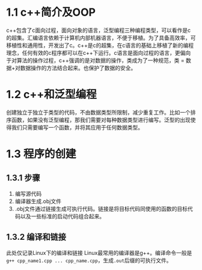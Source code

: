 # 1.1 c++简介及OOP

c++包含了c面向过程，面向对象的语言，泛型编程三种编程类型，可以看作是c的超集。汇编语言依赖于计算机内部机器语言，不便于移植。为了具备高效率，可移植性和通用性，开发出了c。c++是c的超集，在c语言的基础上移植了新的编程理念，任何有效的c程序都可以在c++下运行。c语言是面向过程的语言，更偏向于对算法的操作过程，c++强调的是对数据的操作，类成为了一种规范，类 = 数据+对数据操作的方法结合起来。也保护了数据的安全。

# 1.2 c++和泛型编程
创建独立于独立于类型的代码，不由数据类型所限制，减少重复工作。比如一个排序函数，如果没有泛型编程，那我们需要对每种数据类型进行编写。泛型的出现使得我们只需要编写一个函数，并将其应用于任何数据类型。

# 1.3 程序的创建
## 1.3.1 步骤
1. 编写源代码
2. 编译器生成.obj文件
3. .obj文件通过链接生成可执行代码。链接是将目标代码同使用的函数的目标代码以及一些标准的启动代码组合起来。

## 1.3.2 编译和链接
此处仅记录Linux下的编译和链接
Linux最常用的编译器是g++。编译命令一般是`g++ cpp_name1.cpp ... cpp_name.cpp`，生成`.out`后缀的可执行文件。